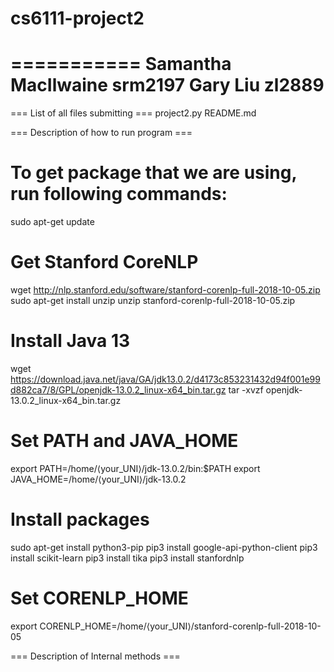 # cs6111-project2
===========
 Samantha MacIlwaine srm2197
 Gary Liu zl2889
===========

=== List of all files submitting ===
project2.py
README.md

=== Description of how to run program ===
# To get package that we are using, run following commands:
sudo apt-get update

# Get Stanford CoreNLP
wget http://nlp.stanford.edu/software/stanford-corenlp-full-2018-10-05.zip
sudo apt-get install unzip
unzip stanford-corenlp-full-2018-10-05.zip

# Install Java 13
wget https://download.java.net/java/GA/jdk13.0.2/d4173c853231432d94f001e99d882ca7/8/GPL/openjdk-13.0.2_linux-x64_bin.tar.gz
tar -xvzf openjdk-13.0.2_linux-x64_bin.tar.gz

# Set PATH and JAVA_HOME
export PATH=/home/⟨your_UNI⟩/jdk-13.0.2/bin:$PATH
export JAVA_HOME=/home/⟨your_UNI⟩/jdk-13.0.2

# Install packages
sudo apt-get install python3-pip
pip3 install google-api-python-client
pip3 install scikit-learn
pip3 install tika
pip3 install stanfordnlp

# Set CORENLP_HOME
export CORENLP_HOME=/home/⟨your_UNI⟩/stanford-corenlp-full-2018-10-05

=== Description of Internal methods ===
